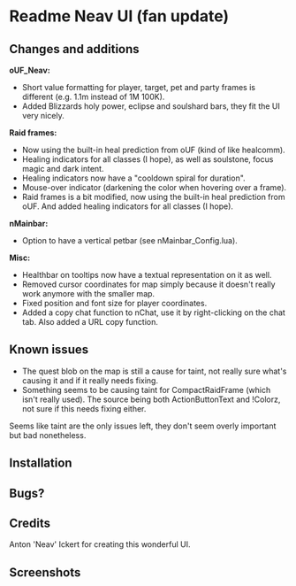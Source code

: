 # Readme Neav UI (fan update)

## Changes and additions

**oUF_Neav:**

- Short value formatting for player, target, pet and party frames is different (e.g. 1.1m instead of 1M 100K).
- Added Blizzards holy power, eclipse and soulshard bars, they fit the UI very nicely.

**Raid frames:**

- Now using the built-in heal prediction from oUF (kind of like healcomm).
- Healing indicators for all classes (I hope), as well as soulstone, focus magic and dark intent.
- Healing indicators now have a "cooldown spiral for duration".
- Mouse-over indicator (darkening the color when hovering over a frame).
- Raid frames is a bit modified, now using the built-in heal prediction from oUF. And added healing indicators for all classes (I hope).

**nMainbar:**

- Option to have a vertical petbar (see nMainbar_Config.lua).

**Misc:**

- Healthbar on tooltips now have a textual representation on it as well.
- Removed cursor coordinates for map simply because it doesn't really work anymore with the smaller map.
- Fixed position and font size for player coordinates.
- Added a copy chat function to nChat, use it by right-clicking on the chat tab. Also added a URL copy function.

## Known issues

- The quest blob on the map is still a cause for taint, not really sure what's causing it and if it really needs fixing.
- Something seems to be causing taint for CompactRaidFrame (which isn't really used). The source being both ActionButtonText and !Colorz, not sure if this needs fixing either.

Seems like taint are the only issues left, they don't seem overly important but bad nonetheless.


## Installation

## Bugs?

## Credits
Anton 'Neav' Ickert for creating this wonderful UI.

## Screenshots
